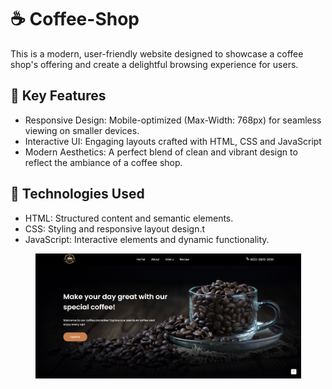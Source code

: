 # ☕ Coffee-Shop
<p>This is a modern, user-friendly website designed to showcase a coffee shop's offering and create a delightful browsing experience for users.</p>

<h2>📑 Key Features</h2>
<ul>
      <li>Responsive Design: Mobile-optimized (Max-Width: 768px) for seamless viewing on smaller devices.</li>
      <li>Interactive UI: Engaging layouts crafted with HTML, CSS and JavaScript</li>
      <li>Modern Aesthetics: A perfect blend of clean and vibrant design to reflect the ambiance of a coffee shop.</li>
</ul>

<h2>🚀 Technologies Used</h2>
<ul>
      <li>HTML: Structured content and semantic elements.</li>
      <li>CSS: Styling and responsive layout design.t</li>
      <li>JavaScript: Interactive elements and dynamic functionality.</li>
</ul>

<div class=home-page align="center">
      <img src="README images/Home Page.png" alt="Home Page" width="425px" height="200px">
</div>
